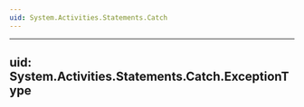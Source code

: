 ```yaml
---
uid: System.Activities.Statements.Catch
---
```


---
uid: System.Activities.Statements.Catch.ExceptionType
---
